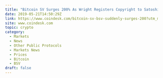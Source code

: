 ```yaml
---
title: "Bitcoin SV Surges 200% As Wright Registers Copyright to Satoshi White Paper"
date: 2019-05-21T14:50:29Z
link: https://www.coindesk.com/bitcoin-sv-bsv-suddenly-surges-200?utm_medium=RSS&utm_source=hune
site: www.coindesk.com
topic: crypto
category:
  - Markets
  - News
  - Other Public Protocols
  - Markets News
  - Prices
  - Bitcoin
  - BSV
draft: false
---
```

